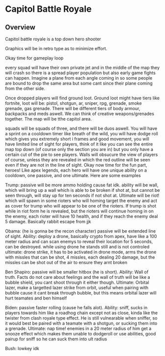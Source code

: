 # Capitol Battle Royale

## Overview

Capitol battle royale is a top down hero shooter

Graphics will be in retro type as to minimize effort.

Okay time for gameplay loop

every squad will have their own private jet and in the middle of the map they will crash so there is a spread player population but also early game fights can happen. Imagine a plane from each angle coming in so some people are bound to drop the same area but some cant since their plane coming from the other side.

Once dropped players will find ground loot. Ground loot might have tiers like fortnite, loot will be: pistol, shotgun, ar, sniper, rpg, grenade, smoke grenade, gas grenade. There will be different tiers of body armour, backpacks and meds aswell. We can think of creative weapons/grenades together. The map will be tthe capitol area.

squads will be squads of three, and there will be duos aswell. You will have a sprint on a cooldown timer like breath of the wild, you will have dodge roll which gives you extremely short i frames and good movement, you will have limited line of sight for players, think of it like you can see the entire map top down (of course only the section you are in) but you only have a certain cut of the pie to see players. Walls will obsucure the view of players of course, unless they are revealed in which the red outline will be seen even if they are not in the line of sight. Okay now time for the fun part, heroes! Like apex legends, each hero will have one unique ability on a cooldown, one passive, and one ultimate. Here are some examples

Trump: passive will be more ammo holding cause fat idk. ability will be wall, which will bring up a wall which is able to be broken if shot at, but cannot be seen through, will stay up for ten seconds if not shot at. Ultimate will be riot! which will spawn in some rioters who will homing target the enemy and act as cover for trump who will appear to be one of the rioters. If trump is shot while in riot form he is revealed, but the rioters will continue homing in on the enemy, each rioter will have 10 health, and if they reach the enemy deal 5 damage. Basically rabbit escape from jjk

Obama: (he is gonna be the recon character) passive will be extended line of sight. Ability: deploy a drone, basically crypto from apex, have like a 100 meter radius and can scan enemys to reveal their location for 5 seconds, can be destroyed. while using drone he stands still and is not controled ultimate: drone strike, it has to be activated in drone mode, arms the drone with missles that can be shot, 4 missles, each dealing 20 damage, but the missles can be shot out of the air to ensure they arnt broken

Ben Shapiro: passive will be smaller hitbox (he is short). Ability: Wall of truth. Facts do not care about feelings and the wall of truth will be like a bubble shield, you cant shoot through it either though. Ultimate: Orbital lazer, make a targetted lazer strike from orbit, useful when pairing with bubble cause it cant break through bubble, but this means orbital lazer will hurt teamates and ben himself

Biden: passive faster rolling (cause he falls alot). Ability: sniff, sucks in players towards him like a roadhog chain except not as close, kinda like the twister from clash royale type effect. He is still vulnearable when sniffer, so it would best be paired with a teamate with a shotgun, or sucking them into a grenade. Ultimate: nap time! enemies in a 20 meter radius of him get a snooze effect which makes them unable to dodgeroll or use abilities, good pairup for sniff so he can suck them into ult radius

Bush: lowkey idk

